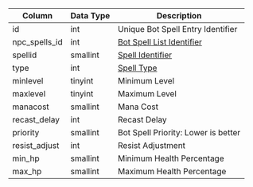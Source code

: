 | Column        | Data Type | Description                                                                                       |
| ------------- | --------- | ------------------------------------------------------------------------------------------------- |
| id            | int       | Unique Bot Spell Entry Identifier                                                                 |
| npc_spells_id | int       | [Bot Spell List Identifier](https://eqemu.gitbook.io/server/categories/spells/bot-spell-list-ids) |
| spellid       | smallint  | [Spell Identifier](spells_new.md)                                                                 |
| type          | int       | [Spell Type](https://eqemu.gitbook.io/server/categories/types/spell-types)                        |
| minlevel      | tinyint   | Minimum Level                                                                                     |
| maxlevel      | tinyint   | Maximum Level                                                                                     |
| manacost      | smallint  | Mana Cost                                                                                         |
| recast_delay  | int       | Recast Delay                                                                                      |
| priority      | smallint  | Bot Spell Priority: Lower is better                                                               |
| resist_adjust | int       | Resist Adjustment                                                                                 |
| min_hp        | smallint  | Minimum Health Percentage                                                                         |
| max_hp        | smallint  | Maximum Health Percentage                                                                         |